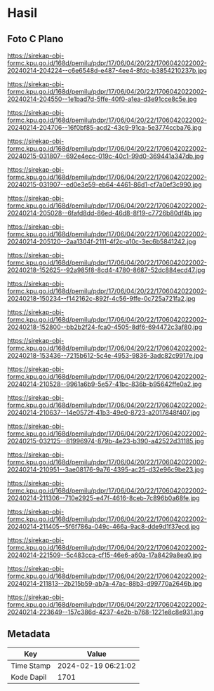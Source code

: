 # Hasil

## Foto C Plano

https://sirekap-obj-formc.kpu.go.id/168d/pemilu/pdpr/17/06/04/20/22/1706042022002-20240214-204224--c6e6548d-e487-4ee4-8fdc-b3854210237b.jpg

https://sirekap-obj-formc.kpu.go.id/168d/pemilu/pdpr/17/06/04/20/22/1706042022002-20240214-204550--1e1bad7d-5ffe-40f0-a1ea-d3e91cce8c5e.jpg

https://sirekap-obj-formc.kpu.go.id/168d/pemilu/pdpr/17/06/04/20/22/1706042022002-20240214-204706--16f0bf85-acd2-43c9-91ca-5e3774ccba76.jpg

https://sirekap-obj-formc.kpu.go.id/168d/pemilu/pdpr/17/06/04/20/22/1706042022002-20240215-031807--692e4ecc-019c-40c1-99d0-369441a347db.jpg

https://sirekap-obj-formc.kpu.go.id/168d/pemilu/pdpr/17/06/04/20/22/1706042022002-20240215-031907--ed0e3e59-eb64-4461-86d1-cf7a0ef3c990.jpg

https://sirekap-obj-formc.kpu.go.id/168d/pemilu/pdpr/17/06/04/20/22/1706042022002-20240214-205028--6fafd8dd-86ed-46d8-8f19-c7726b80df4b.jpg

https://sirekap-obj-formc.kpu.go.id/168d/pemilu/pdpr/17/06/04/20/22/1706042022002-20240214-205120--2aa1304f-2111-4f2c-a10c-3ec6b5841242.jpg

https://sirekap-obj-formc.kpu.go.id/168d/pemilu/pdpr/17/06/04/20/22/1706042022002-20240218-152625--92a985f8-8cd4-4780-8687-52dc884ecd47.jpg

https://sirekap-obj-formc.kpu.go.id/168d/pemilu/pdpr/17/06/04/20/22/1706042022002-20240218-150234--f142162c-892f-4c56-9ffe-0c725a721fa2.jpg

https://sirekap-obj-formc.kpu.go.id/168d/pemilu/pdpr/17/06/04/20/22/1706042022002-20240218-152800--bb2b2f24-fca0-4505-8df6-694472c3af80.jpg

https://sirekap-obj-formc.kpu.go.id/168d/pemilu/pdpr/17/06/04/20/22/1706042022002-20240218-153436--7215b612-5c4e-4953-9836-3adc82c9917e.jpg

https://sirekap-obj-formc.kpu.go.id/168d/pemilu/pdpr/17/06/04/20/22/1706042022002-20240214-210528--9961a6b9-5e57-41bc-836b-b95642ffe0a2.jpg

https://sirekap-obj-formc.kpu.go.id/168d/pemilu/pdpr/17/06/04/20/22/1706042022002-20240214-210637--14e0572f-41b3-49e0-8723-a2017848f407.jpg

https://sirekap-obj-formc.kpu.go.id/168d/pemilu/pdpr/17/06/04/20/22/1706042022002-20240215-032125--81996974-879b-4e23-b390-a42522d31185.jpg

https://sirekap-obj-formc.kpu.go.id/168d/pemilu/pdpr/17/06/04/20/22/1706042022002-20240214-210951--3ae08176-9a76-4395-ac25-d32e96c9be23.jpg

https://sirekap-obj-formc.kpu.go.id/168d/pemilu/pdpr/17/06/04/20/22/1706042022002-20240214-211306--710e2925-e47f-4616-8ceb-7c896b0a68fe.jpg

https://sirekap-obj-formc.kpu.go.id/168d/pemilu/pdpr/17/06/04/20/22/1706042022002-20240214-211405--5f6f786a-049c-466a-9ac8-dde9d1f37ecd.jpg

https://sirekap-obj-formc.kpu.go.id/168d/pemilu/pdpr/17/06/04/20/22/1706042022002-20240214-221509--5c483cca-cf15-46e6-a60a-17a8429a8ea0.jpg

https://sirekap-obj-formc.kpu.go.id/168d/pemilu/pdpr/17/06/04/20/22/1706042022002-20240214-211813--2b215b59-ab7a-47ac-88b3-d99770a2646b.jpg

https://sirekap-obj-formc.kpu.go.id/168d/pemilu/pdpr/17/06/04/20/22/1706042022002-20240214-223649--157c386d-4237-4e2b-b768-1221e8c8e931.jpg


## Metadata

| Key        | Value               |
| ---------- | ------------------- |
| Time Stamp | 2024-02-19 06:21:02 |
| Kode Dapil | 1701                |



